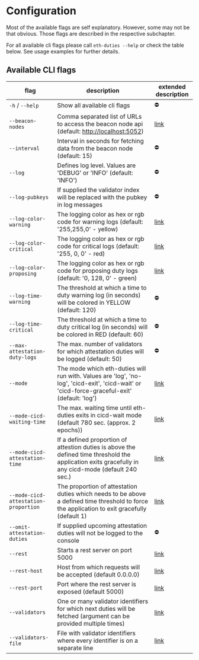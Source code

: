 # Configuration

Most of the available flags are self explanatory. However, some may not be that obvious. Those flags are described in the respective subchapter.

For all available cli flags please call `eth-duties --help` or check the table below. See usage examples for further details.

## Available CLI flags

| flag | description | extended description |
| --- | --- | --- |
| `-h` / `--help` | Show all available cli flags | :no_entry: |
| `--beacon-nodes` | Comma separated list of URLs to access the beacon node api (default: <http://localhost:5052>) | [link](./beacon-nodes.md) |
| `--interval` | Interval in seconds for fetching data from the beacon node (default: 15) | :no_entry: |
| `--log` | Defines log level. Values are 'DEBUG' or 'INFO' (default: 'INFO') | :no_entry: |
| `--log-pubkeys` | If supplied the validator index will be replaced with the pubkey in log messages | :no_entry: |
| `--log-color-warning` | The logging color as hex or rgb code for warning logs (default: '255,255,0' - yellow) | [link](./log-colors.md) |
| `--log-color-critical` | The logging color as hex or rgb code for critical logs (default: '255, 0, 0' - red) | [link](./log-colors.md) |
| `--log-color-proposing` | The logging color as hex or rgb code for proposing duty logs (default: '0, 128, 0' - green) | [link](./log-colors.md) |
| `--log-time-warning` | The threshold at which a time to duty warning log (in seconds) will be colored in YELLOW (default: 120) | :no_entry: |
| `--log-time-critical` | The threshold at which a time to duty critical log (in seconds) will be colored in RED (default: 60) | :no_entry: |
| `--max-attestation-duty-logs` | The max. number of validators for which attestation duties will be logged (default: 50) | :no_entry: |
| `--mode` | The mode which eth-duties will run with. Values are 'log', 'no-log', 'cicd-exit', 'cicd-wait' or 'cicd-force-graceful-exit' (default: 'log') | [link](./mode.md) |
| `--mode-cicd-waiting-time` | The max. waiting time until eth-duties exits in cicd-wait mode (default 780 sec. (approx. 2 epochs)) | [link](./mode.md/#cicd-wait) |
| `--mode-cicd-attestation-time` | If a defined proportion of attestion duties is above the defined time threshold the application exits gracefully in any cicd-mode (default 240 sec.) | [link](./mode.md/#mode-cicd-attestation-time-and-mode-cicd-attestation-proportion) |
| `--mode-cicd-attestation-proportion` | The proportion of attestation duties which needs to be above a defined time threshold to force the application to exit gracefully (default 1) | [link](./mode.md/#mode-cicd-attestation-time-and-mode-cicd-attestation-proportion) |
| `--omit-attestation-duties` | If supplied upcoming attestation duties will not be logged to the console | :no_entry: |
| `--rest` | Starts a rest server on port 5000 | [link](./restful-api.md) |
| `--rest-host` | Host from which requests will be accepted (default 0.0.0.0) | [link](./restful-api.md) |
| `--rest-port` | Port where the rest server is exposed (default 5000) | [link](./restful-api.md) |
| `--validators` | One or many validator identifiers for which next duties will be fetched (argument can be provided multiple times) | [link](./validator-identifiers.md) |
| `--validators-file` | File with validator identifiers where every identifier is on a separate line | [link](./validator-identifiers.md/#validators-file) |
